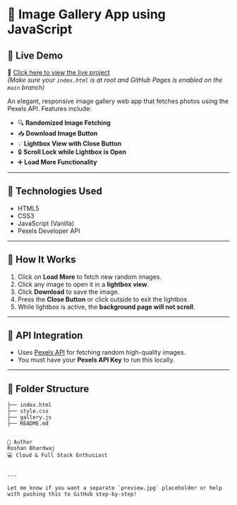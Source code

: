 # 📸 Image Gallery App using JavaScript

## 🚀 Live Demo

🔗 [Click here to view the live project](https://your-username.github.io/PixelFrame/)  
*(Make sure your `index.html` is at root and GitHub Pages is enabled on the `main` branch)*


An elegant, responsive image gallery web app that fetches photos using the Pexels API. Features include:

- 🔍 **Randomized Image Fetching**
- 📥 **Download Image Button**
- 💡 **Lightbox View with Close Button**
- 🔒 **Scroll Lock while Lightbox is Open**
- ➕ **Load More Functionality**

---

## 🔧 Technologies Used

- HTML5
- CSS3
- JavaScript (Vanilla)
- Pexels Developer API

---

## 🚀 How It Works

1. Click on **Load More** to fetch new random images.
2. Click any image to open it in a **lightbox view**.
3. Click **Download** to save the image.
4. Press the **Close Button** or click outside to exit the lightbox.
5. While lightbox is active, the **background page will not scroll**.

---

## 🔑 API Integration

- Uses [Pexels API](https://www.pexels.com/api/) for fetching random high-quality images.
- You must have your **Pexels API Key** to run this locally.

---

## 📁 Folder Structure

```plaintext
├── index.html
├── style.css
├── gallery.js
├── README.md


🧠 Author
Roshan Bhardwaj
💻 Cloud & Full Stack Enthusiast


---

Let me know if you want a separate `preview.jpg` placeholder or help with pushing this to GitHub step-by-step!


